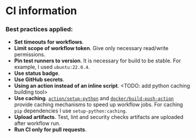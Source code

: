 # CI information

### Best practices applied:

* **Set timeouts for workflows**.
* **Limit scope of workflow token**. Give only necessary read/write permissions.
* **Pin test runners to version**. It is necessary for build to be stable. For example, I used `ubuntu:22.0.4`.
* **Use status badge**.
* **Use GitHub secrets**.
* **Using an action instead of an inline script**.
<TODO: add python caching building tool>
* **Use caching**. 
[`action/setup-python`](https://github.com/actions/setup-python#caching-packages-dependencies) and 
[`docker/build-push-action`](https://github.com/docker/build-push-action#git-context) provide caching mechanisms to speed up workflow jobs.
For caching `pip` dependencies I use `setup-python:caching`.
* **Upload artifacts**. Test, lint and security checks artifacts are uploaded after workflow run.
* **Run CI only for pull requests**.
